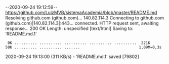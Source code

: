 --2020-09-24 19:12:59--  https://github.com/LuizMVB/sistemaAcademia/blob/master/README.md
Resolving github.com (github.com)... 140.82.114.3
Connecting to github.com (github.com)|140.82.114.3|:443... connected.
HTTP request sent, awaiting response... 200 OK
Length: unspecified [text/html]
Saving to: ‘README.md.1’

     0K .......... .......... .......... .......... ..........  221K
    50K .......... .......... .......                          1,09M=0,3s

2020-09-24 19:13:00 (311 KB/s) - ‘README.md.1’ saved [79802]

